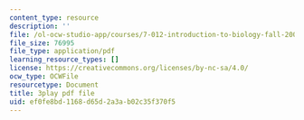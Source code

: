 ```yaml
---
content_type: resource
description: ''
file: /ol-ocw-studio-app/courses/7-012-introduction-to-biology-fall-2004/ef0fe8bd1168d65d2a3ab02c35f370f5_470931.pdf
file_size: 76995
file_type: application/pdf
learning_resource_types: []
license: https://creativecommons.org/licenses/by-nc-sa/4.0/
ocw_type: OCWFile
resourcetype: Document
title: 3play pdf file
uid: ef0fe8bd-1168-d65d-2a3a-b02c35f370f5
---
```

